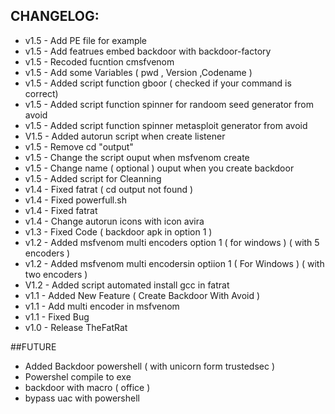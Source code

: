 ## CHANGELOG:

* v1.5 - Add PE file for example
* v1.5 - Add featrues embed backdoor with backdoor-factory
* v1.5 - Recoded fucntion cmsfvenom
* v1.5 - Add some Variables ( pwd , Version ,Codename )
* v1.5 - Added script function gboor ( checked if your command is correct)
* v1.5 - Added script function spinner for randoom seed generator from avoid
* v1.5 - Added script function spinner metasploit generator from avoid
* V1.5 - Added autorun script when create listener 
* v1.5 - Remove cd "output"
* v1.5 - Change the script ouput when msfvenom create
* v1.5 - Change name ( optional ) ouput when you create backdoor
* v1.5 - Added script for Cleanning 
* v1.4 - Fixed fatrat ( cd output not found ) 
* v1.4 - Fixed powerfull.sh
* v1.4 - Fixed fatrat
* v1.4 - Change autorun icons with icon avira
* v1.3 - Fixed Code ( backdoor apk in option 1 )
* v1.2 - Added msfvenom multi encoders option 1 ( for windows ) ( with 5 encoders )
* v1.2 - Added msfvenom multi encodersin optiion 1 ( For Windows ) ( with two encoders )
* V1.2 - Added script automated install gcc in fatrat
* v1.1 - Added New Feature ( Create Backdoor With Avoid )
* v1.1 - Add multi encoder in msfvenom
* v1.1 - Fixed Bug
* v1.0 - Release TheFatRat

##FUTURE

* Added Backdoor powershell ( with unicorn form trustedsec ) 
* Powershel compile to exe
* backdoor with macro  ( office )
* bypass uac with powershell 
